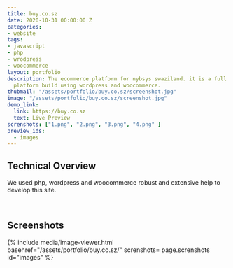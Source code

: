 ```yaml
---
title: buy.co.sz
date: 2020-10-31 00:00:00 Z
categories:
- website
tags:
- javascript
- php
- wrodpress
- woocommerce
layout: portfolio
description: The ecommerce platform for nybsys swaziland. it is a full e-commerce
  platform build using wordpress and woocommerce.
thubmail: "/assets/portfolio/buy.co.sz/screenshot.jpg"
image: "/assets/portfolio/buy.co.sz/screenshot.jpg"
demo_link:
  link: https://buy.co.sz
  text: Live Preview
screnshots: ["1.png", "2.png", "3.png", "4.png" ]
preview_ids:
  - images
---
```


## Technical Overview

We used php, wordpress and woocommerce robust and extensive help to develop this site.

<br />

## Screenshots

{% 
  include media/image-viewer.html 
  basehref="/assets/portfolio/buy.co.sz/" 
  screnshots= page.screnshots
  id="images" 
%}

